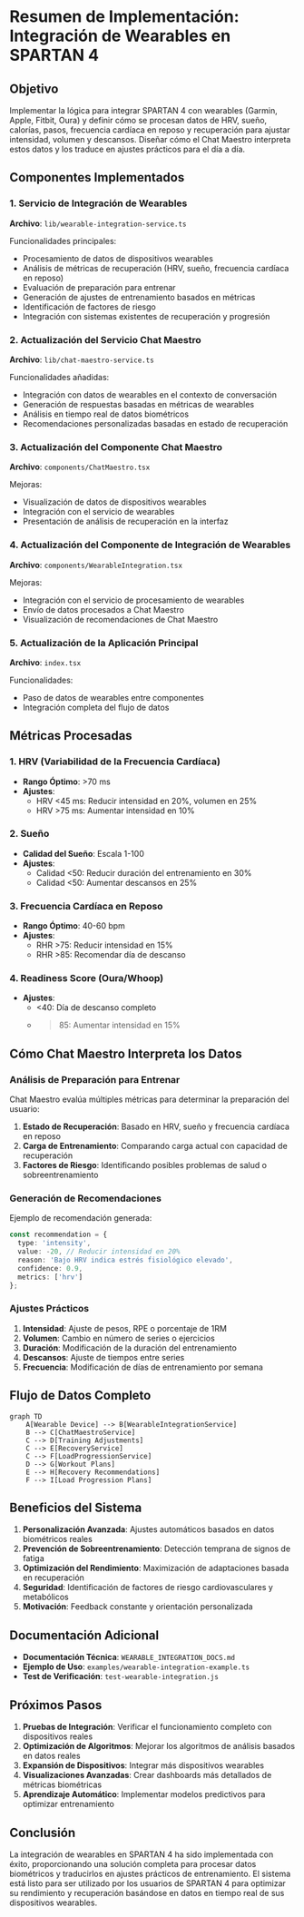 # Resumen de Implementación: Integración de Wearables en SPARTAN 4

## Objetivo
Implementar la lógica para integrar SPARTAN 4 con wearables (Garmin, Apple, Fitbit, Oura) y definir cómo se procesan datos de HRV, sueño, calorías, pasos, frecuencia cardíaca en reposo y recuperación para ajustar intensidad, volumen y descansos. Diseñar cómo el Chat Maestro interpreta estos datos y los traduce en ajustes prácticos para el día a día.

## Componentes Implementados

### 1. Servicio de Integración de Wearables
**Archivo**: `lib/wearable-integration-service.ts`

Funcionalidades principales:
- Procesamiento de datos de dispositivos wearables
- Análisis de métricas de recuperación (HRV, sueño, frecuencia cardíaca en reposo)
- Evaluación de preparación para entrenar
- Generación de ajustes de entrenamiento basados en métricas
- Identificación de factores de riesgo
- Integración con sistemas existentes de recuperación y progresión

### 2. Actualización del Servicio Chat Maestro
**Archivo**: `lib/chat-maestro-service.ts`

Funcionalidades añadidas:
- Integración con datos de wearables en el contexto de conversación
- Generación de respuestas basadas en métricas de wearables
- Análisis en tiempo real de datos biométricos
- Recomendaciones personalizadas basadas en estado de recuperación

### 3. Actualización del Componente Chat Maestro
**Archivo**: `components/ChatMaestro.tsx`

Mejoras:
- Visualización de datos de dispositivos wearables
- Integración con el servicio de wearables
- Presentación de análisis de recuperación en la interfaz

### 4. Actualización del Componente de Integración de Wearables
**Archivo**: `components/WearableIntegration.tsx`

Mejoras:
- Integración con el servicio de procesamiento de wearables
- Envío de datos procesados a Chat Maestro
- Visualización de recomendaciones de Chat Maestro

### 5. Actualización de la Aplicación Principal
**Archivo**: `index.tsx`

Funcionalidades:
- Paso de datos de wearables entre componentes
- Integración completa del flujo de datos

## Métricas Procesadas

### 1. HRV (Variabilidad de la Frecuencia Cardíaca)
- **Rango Óptimo**: >70 ms
- **Ajustes**: 
  - HRV <45 ms: Reducir intensidad en 20%, volumen en 25%
  - HRV >75 ms: Aumentar intensidad en 10%

### 2. Sueño
- **Calidad del Sueño**: Escala 1-100
- **Ajustes**:
  - Calidad <50: Reducir duración del entrenamiento en 30%
  - Calidad <50: Aumentar descansos en 25%

### 3. Frecuencia Cardíaca en Reposo
- **Rango Óptimo**: 40-60 bpm
- **Ajustes**:
  - RHR >75: Reducir intensidad en 15%
  - RHR >85: Recomendar día de descanso

### 4. Readiness Score (Oura/Whoop)
- **Ajustes**:
  - <40: Día de descanso completo
  - >85: Aumentar intensidad en 15%

## Cómo Chat Maestro Interpreta los Datos

### Análisis de Preparación para Entrenar
Chat Maestro evalúa múltiples métricas para determinar la preparación del usuario:
1. **Estado de Recuperación**: Basado en HRV, sueño y frecuencia cardíaca en reposo
2. **Carga de Entrenamiento**: Comparando carga actual con capacidad de recuperación
3. **Factores de Riesgo**: Identificando posibles problemas de salud o sobreentrenamiento

### Generación de Recomendaciones
Ejemplo de recomendación generada:
```typescript
const recommendation = {
  type: 'intensity',
  value: -20, // Reducir intensidad en 20%
  reason: 'Bajo HRV indica estrés fisiológico elevado',
  confidence: 0.9,
  metrics: ['hrv']
};
```

### Ajustes Prácticos
1. **Intensidad**: Ajuste de pesos, RPE o porcentaje de 1RM
2. **Volumen**: Cambio en número de series o ejercicios
3. **Duración**: Modificación de la duración del entrenamiento
4. **Descansos**: Ajuste de tiempos entre series
5. **Frecuencia**: Modificación de días de entrenamiento por semana

## Flujo de Datos Completo

```mermaid
graph TD
    A[Wearable Device] --> B[WearableIntegrationService]
    B --> C[ChatMaestroService]
    C --> D[Training Adjustments]
    C --> E[RecoveryService]
    C --> F[LoadProgressionService]
    D --> G[Workout Plans]
    E --> H[Recovery Recommendations]
    F --> I[Load Progression Plans]
```

## Beneficios del Sistema

1. **Personalización Avanzada**: Ajustes automáticos basados en datos biométricos reales
2. **Prevención de Sobreentrenamiento**: Detección temprana de signos de fatiga
3. **Optimización del Rendimiento**: Maximización de adaptaciones basada en recuperación
4. **Seguridad**: Identificación de factores de riesgo cardiovasculares y metabólicos
5. **Motivación**: Feedback constante y orientación personalizada

## Documentación Adicional

- **Documentación Técnica**: `WEARABLE_INTEGRATION_DOCS.md`
- **Ejemplo de Uso**: `examples/wearable-integration-example.ts`
- **Test de Verificación**: `test-wearable-integration.js`

## Próximos Pasos

1. **Pruebas de Integración**: Verificar el funcionamiento completo con dispositivos reales
2. **Optimización de Algoritmos**: Mejorar los algoritmos de análisis basados en datos reales
3. **Expansión de Dispositivos**: Integrar más dispositivos wearables
4. **Visualizaciones Avanzadas**: Crear dashboards más detallados de métricas biométricas
5. **Aprendizaje Automático**: Implementar modelos predictivos para optimizar entrenamiento

## Conclusión

La integración de wearables en SPARTAN 4 ha sido implementada con éxito, proporcionando una solución completa para procesar datos biométricos y traducirlos en ajustes prácticos de entrenamiento. El sistema está listo para ser utilizado por los usuarios de SPARTAN 4 para optimizar su rendimiento y recuperación basándose en datos en tiempo real de sus dispositivos wearables.